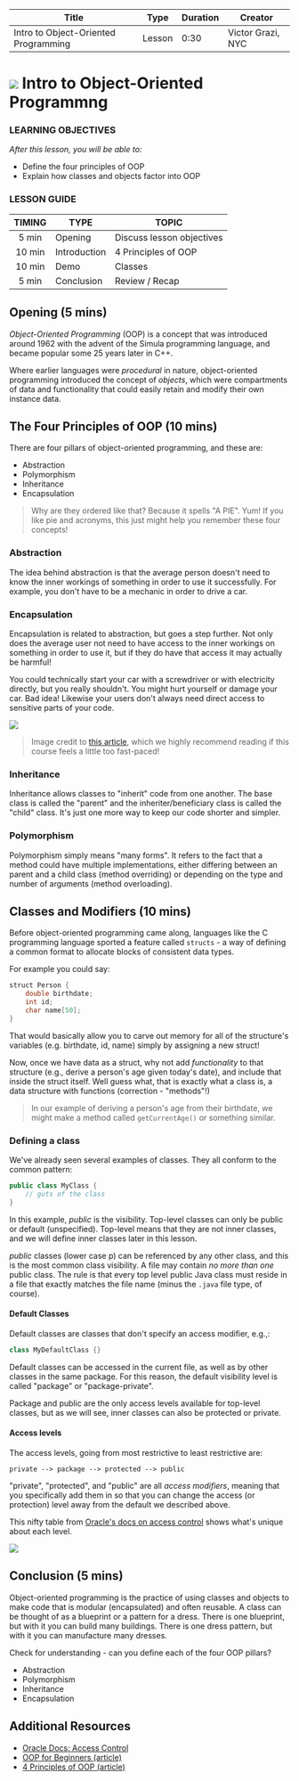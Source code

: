   

| Title | Type | Duration | Creator |
| --- | -- | -- | --- |
| Intro to Object-Oriented Programming | Lesson | 0:30 | Victor Grazi, NYC |


# ![](https://ga-dash.s3.amazonaws.com/production/assets/logo-9f88ae6c9c3871690e33280fcf557f33.png) Intro to Object-Oriented Programmng

### LEARNING OBJECTIVES

*After this lesson, you will be able to:*
- Define the four principles of OOP
- Explain how classes and objects factor into OOP

### LESSON GUIDE

| TIMING  | TYPE  | TOPIC  |
|:-:|---|---|
| 5 min  | Opening  | Discuss lesson objectives |
| 10 min  | Introduction  | 4 Principles of OOP |
| 10 min  | Demo  | Classes |
| 5 min  | Conclusion  | Review / Recap |

## Opening (5 mins)

*Object-Oriented Programming* (OOP) is a concept that was introduced around 1962 with the advent of the Simula programming language, and became popular some 25 years later in C++.

Where earlier languages were _procedural_ in nature, object-oriented programming introduced the concept of _objects_, which were compartments of data and functionality that could easily retain and modify their own instance data. 

## The Four Principles of OOP (10 mins)

There are four pillars of object-oriented programming, and these are:

* Abstraction
* Polymorphism
* Inheritance
* Encapsulation

> Why are they ordered like that? Because it spells "A PIE". Yum! If you like pie and acronyms, this just might help you remember these four concepts!

### Abstraction

The idea behind abstraction is that the average person doesn't need to know the inner workings of something in order to use it successfully. For example, you don't have to be a mechanic in order to drive a car.

### Encapsulation

Encapsulation is related to abstraction, but goes a step further. Not only does the average user not need to have access to the inner workings on something in order to use it, but if they do have that access it may actually be harmful!

You could technically start your car with a screwdriver or with electricity directly, but you really shouldn't. You might hurt yourself or damage your car. Bad idea! Likewise your users don't always need direct access to sensitive parts of your code. 

![](https://res.cloudinary.com/briezh/image/upload/v1560812857/bike-brakes_pvfblg.jpg)

> Image credit to [this article](https://dev.to/charanrajgolla/beginners-guide---object-oriented-programming), which we highly recommend reading if this course feels a little too fast-paced!

### Inheritance

Inheritance allows classes to "inherit" code from one another. The base class is called the "parent" and the inheriter/beneficiary class is called the "child" class. It's just one more way to keep our code shorter and simpler.

### Polymorphism

Polymorphism simply means "many forms". It refers to the fact that a method could have multiple implementations, either differing between an parent and a child class (method overriding) or depending on the type and number of arguments (method overloading).

## Classes and Modifiers (10 mins)

Before object-oriented programming came along, languages like the C programming language sported a feature called `structs` - a way of defining a common format to allocate blocks of consistent data types.
 
For example you could say:

```java
struct Person { 
    double birthdate;
    int id; 
    char name[50];
} 
```

That would basically allow you to carve out memory for all of the structure's variables (e.g. birthdate, id, name) simply by assigning a new struct!

Now, once we have data as a struct, why not add _functionality_ to that structure (e.g., derive a person's age given today's date), and include that inside the struct itself. Well guess what, that is exactly what a class is, a data structure with functions (correction  - "methods"!)

> In our example of deriving a person's age from their birthdate, we might make a method called `getCurrentAge()` or something similar.

### Defining a class

We've already seen several examples of classes. They all conform to the common pattern:

```java
public class MyClass {
    // guts of the class
}
```

In this example, _public_ is the visibility. Top-level classes can only be public or default (unspecified). Top-level means that they are not inner classes, and we will define inner classes later in this lesson.

_public_ classes (lower case p) can be referenced by any other class, and this is the most common class visibility. A file may contain _no more than one_ public class. The rule is that every top level public Java class must reside in a file that exactly matches the file name (minus the `.java` file type, of course). 

#### Default Classes

Default classes are classes that don't specify an access modifier, e.g.,:

```java
class MyDefaultClass {}
```

Default classes can be accessed in the current file, as well as by other classes in the same package. For this reason, the default visibility level is called "package" or "package-private".

Package and public are the only access levels available for top-level classes, but as we will see, inner classes can also be protected or private.

#### Access levels

The access levels, going from most restrictive to least restrictive are:

```
private --> package --> protected --> public
```

"private", "protected", and "public" are all *access modifiers*, meaning that you specifically add them in so that you can change the access (or protection) level away from the default we described above.

This nifty table from [Oracle's docs on access control](https://docs.oracle.com/javase/tutorial/java/javaOO/accesscontrol.html) shows what's unique about each level.

![](https://res.cloudinary.com/briezh/image/upload/v1560810976/Screen_Shot_2019-06-17_at_3.35.38_PM_fq9ffm.png)

## Conclusion (5 mins)

Object-oriented programming is the practice of using classes and objects to make code that is modular (encapsulated) and often reusable. A class can be thought of as a blueprint or a pattern for a dress. There is one blueprint, but with it you can build many buildings. There is one dress pattern, but with it you can manufacture many dresses.

Check for understanding - can you define each of the four OOP pillars?
- Abstraction
- Polymorphism
- Inheritance
- Encapsulation

## Additional Resources

* [Oracle Docs: Access Control](https://docs.oracle.com/javase/tutorial/java/javaOO/accesscontrol.html)
* [OOP for Beginners (article)](https://dev.to/charanrajgolla/beginners-guide---object-oriented-programming)
* [4 Principles of OOP (article)](https://medium.com/@cancerian0684/what-are-four-basic-principles-of-object-oriented-programming-645af8b43727)


<!--
### Todo potential topics:
#### calling the super constructor. 
#### implicitly calling the default super constructor
~~Inheritance (included in subclasses lesson)~~
~~Polymorphism (included in subclasses lesson~~
~~Encapsulation (included in subclasses lesson)~~
### scope
### Difference between instance variables, class variables and method variables
#### equals
#### hashCode
#### toString
~~Interfaces (see lessons above)~~
~~Abstract classes (see lessons above)~~
### Static members (Already handled static methods. Do we still need this rubric?)
### Member visibility
~~Singleton (see lessons above)~~
~~Inner classes (won't do, see note above): Inner classes are classes that are nested inside of other classes. Even though we said a file may contain only one top level public class, it may contain inner classes as well, which are members of its parent class) So in our case, public class HelloWorld is the only public class defined in the file HelloWorld.java. (On the other hand, a file is not required to have any public classes.)~~
### ~~Static Inner classes~~
### ~~Anonymous Inner classes~~
### Overloaded methods (and constructors) / can't have same signature
### Overriding methods (and constructors) -->

<!--
Object Oriented Programming in Java
OOP recap
Introductory Examples 
A cat
An automobile
--- Difference between procedural, functional, object oriented programming
SOLID 
OOP & Java Syntax (i.e., the basics of Java, continued)
Concept: Objects & Relationships between them
Methods and Classes, 
Classes vs Objects / Instantiation
Constructors
Method Calls 
Method arguments
Concept: Internal State
Instance Variables
Primitives vs References
Encapsulation and Information Hiding
Basic Java Data Types  – String and int 
setters/getters
Concept: Reuse 
--- Inheritance “is a” vs Composition “has a” - composition is generally preferable. Unlike C++, Java only allows you to inherit from 1 class at a time. Additionally, the super class can have methods that apply to some subclasses but not to others. It might be tempting to move these methods into a new abstract class but then you end up with the same problem of inheriting from multiple classes. Interfaces help address these issues. Create an interface for each behavior and have classes implement them in a way specific to that class. 
Interfaces
--- Default method implementations in interfaces
--- Abstract classes and methods
Polymorphism and overriding
--- Single inheritance, multiple interfaces (instead of multiple inheritance)
--- Programming to an interface not an implementation
Scope and Modifier (keywords and what they mean) 
default
public
private
protected
static
final
volatile (advanced)
transient (advanced)
--- Annotations
--- How annotations work in Java
--- Byte code and compilers
--- Core Java annotations
--- @Override
--- @Deprecated
--- @FunctionalInterface (bonus)
-->


<!-- Not including because too advanced
- Inner classes: (2)
   - advanced topic
- Annotations (1)
   - advanced topic -->
